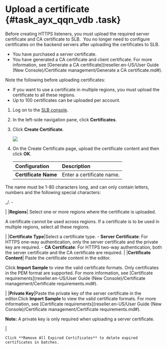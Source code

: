 # Upload a certificate {#task_ayx_qqn_vdb .task}

Before creating HTTPS listeners, you must upload the required server certificate and CA certificate to SLB.  You no longer need to configure certificates on the backend servers after uploading the certificates to SLB.

-   You have purchased a server certificate.
-   You have generated a CA certificate and client certificate. For more information, see [Generate a CA certificate](reseller.en-US/User Guide (New Console)/Certificate management/Generate a CA certificate.md#).

Note the following before uploading certificates:

-   If you want to use a certificate in multiple regions, you must upload the certificate to all these regions.
-   Up to 100 certificates can be uploaded per account.

1.  Log on to the [SLB console](https://partners-intl.aliyun.com/login-required#/slb). 
2.  In the left-side navigation pane, click **Certificates**. 
3.  Click **Create Certificate**. 

    ![](http://static-aliyun-doc.oss-cn-hangzhou.aliyuncs.com/assets/img/15677/15382911777477_en-US.png)

4.  On the Create Certificate page, upload the certificate content and then click **OK**. 

    |Configuration|Description|
    |:------------|:----------|
    |**Certificate Name**| Enter a certificate name.

 The name must be 1-80 characters long, and can only contain letters, numbers and the following special characters:

 \_/. -

 |
    |**Regions**| Select one or more regions where the certificate is uploaded.

 A certificate cannot be used across regions. If a certificate is to be used in multiple regions, select all these regions.

 |
    |**Certificate Type**|Select a certificate type.    -   **Server Certificate**: For HTTPS one-way authentication, only the server certificate and the private key are required.
    -   **CA Certificate**: For HTTPS two-way authentication, both the server certificate and the CA certificate are required.
|
    |**Certificate Content**| Paste the certificate content in the editor.

 Click **Import Sample** to view the valid certificate formats. Only certificates in the PEM format are supported. For more information, see [Certificate requirements](reseller.en-US/User Guide (New Console)/Certificate management/Certificate requirements.md#).

 |
    |**Private Key**|Paste the private key of the server certificate in the editor.Click **Import Sample** to view the valid certificate formats. For more information, see [Certificate requirements](reseller.en-US/User Guide (New Console)/Certificate management/Certificate requirements.md#).

**Note:** A private key is only required when uploading a server certificate.

|

    Click **Remove All Expired Certificates** to delete expired certificates in batches.



